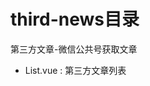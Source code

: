 <!--
 * @Project: Do not edit
 * @Author: Zi_Jun
 * @Email: zijun2030@gmail.com
 * @Date: 2019-06-21 14:38:16
 * @LastEditTime: 2019-06-21 14:38:59
 * @LastEditors: Do not edit
 * @Note: Do not edit
 -->

# third-news目录

第三方文章-微信公共号获取文章

+ List.vue : 第三方文章列表
